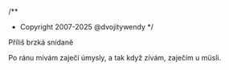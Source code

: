 /**
* Copyright 2007-2025 @dvojitywendy
*/

Příliš brzká snídaně

Po ránu mívám
zaječí úmysly,
a tak když zívám,
zaječím u müsli.
